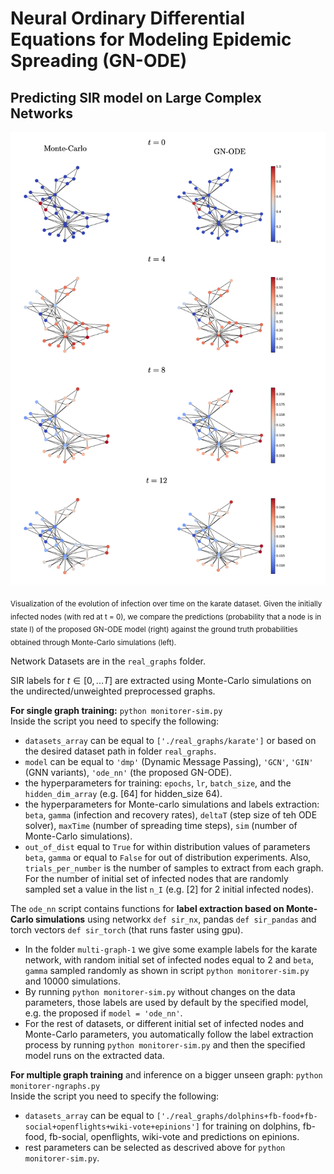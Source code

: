 # Neural Ordinary Differential Equations for Modeling Epidemic Spreading (GN-ODE)
## Predicting SIR model on Large Complex Networks

![This is an image](./images/sir_predictions_karate.png)

<sub>Visualization of the evolution of infection over time on the karate dataset. Given the initially infected nodes (with red at t = 0), we compare the predictions (probability that a node is in state I) of the proposed GN-ODE model (right) against the ground truth probabilities obtained through Monte-Carlo simulations (left).</sub>

Network Datasets are in the ```real_graphs``` folder.

SIR labels for $t \in [0,...T]$ are extracted using Monte-Carlo simulations on the undirected/unweighted preprocessed graphs.

**For single graph training:** `python monitorer-sim.py`  
Inside the script you need to specify the following:
- `datasets_array` can be equal to `['./real_graphs/karate']` or based on the desired dataset path in folder `real_graphs`.
- `model` can be equal to `'dmp'` (Dynamic Message Passing), `'GCN'`, `'GIN'` (GNN variants), `'ode_nn'` (the proposed GN-ODE).
- the hyperparameters for training: `epochs`, `lr`, `batch_size`, and the `hidden_dim_array` (e.g. [64] for hidden_size 64).
- the hyperparameters for Monte-carlo simulations and labels extraction: `beta`, `gamma` (infection and recovery rates), `deltaT` (step size of teh ODE solver), `maxTime` (number of spreading time steps), `sim` (number of Monte-Carlo simulations).
- `out_of_dist` equal to `True` for within distribution values of parameters `beta`, `gamma` or equal to `False` for out of distribution experiments. Also, `trials_per_number` is the number of samples to extract from each graph. For the number of initial set of infected nodes that are randomly sampled set a value in the list `n_I` (e.g. [2] for 2 initial infected nodes).

The `ode_nn` script contains functions for **label extraction based on Monte-Carlo simulations** using networkx `def sir_nx`, pandas `def sir_pandas` and torch vectors `def sir_torch` (that runs faster using gpu).
- In the folder `multi-graph-1` we give some example labels for the karate network, with random initial set of infected nodes equal to 2 and `beta`, `gamma` sampled randomly as shown in script `python monitorer-sim.py` and 10000 simulations.
- By running `python monitorer-sim.py` without changes on the data parameters, those labels are used by default by the specified model, e.g. the proposed if `model = 'ode_nn'`.
- For the rest of datasets, or different initial set of infected nodes and Monte-Carlo parameters, you automatically follow the label extraction process by running `python monitorer-sim.py` and then the specified model runs on the extracted data.

**For multiple graph training** and inference on a bigger unseen graph: `python monitorer-ngraphs.py`  
Inside the script you need to specify the following:
- `datasets_array` can be equal to `['./real_graphs/dolphins+fb-food+fb-social+openflights+wiki-vote+epinions']` for training on dolphins, fb-food, fb-social, openflights, wiki-vote and predictions on epinions.
- rest parameters can be selected as descrived above for `python monitorer-sim.py`.